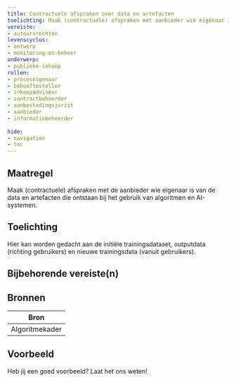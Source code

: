 ```yaml
---
title: Contractuele afspraken over data en artefacten
toelichting: Maak (contractuele) afspraken met aanbieder wie eigenaar is van de data en artefacten die ontstaan bij het gebruik van algoritmen en AI-systemen.
vereiste:
- auteursrechten
levenscyclus:
- ontwerp
- monitoring-en-beheer
onderwerp:
- publieke-inkoop
rollen:
- proceseigenaar
- behoeftesteller
- inkoopadviseur
- contractbeheerder
- aanbestedingsjurist
- aanbieder
- informatiebeheerder
  
hide:
- navigation
- toc
---
```


<!-- tags -->
## Maatregel

Maak (contractuele) afspraken met de aanbieder wie eigenaar is van de data en artefacten die ontstaan bij het gebruik van algoritmen en AI-systemen.

## Toelichting

Hier kan worden gedacht aan de initiële trainingsdataset, outputdata (richting gebruikers) en nieuwe trainingsdata (vanuit gebruikers).

## Bijbehorende vereiste(n)

<!-- list_vereisten_on_maatregelen_page -->

## Bronnen

| Bron                        |
|-----------------------------|
|Algoritmekader|

## Voorbeeld

Heb jij een goed voorbeeld? Laat het ons weten!

